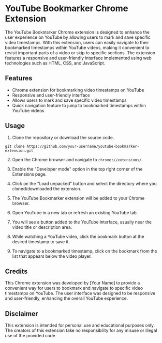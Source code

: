 # YouTube Bookmarker Chrome Extension

The YouTube Bookmarker Chrome extension is designed to enhance the user experience on YouTube by allowing users to mark and save specific video timestamps. With this extension, users can easily navigate to their bookmarked timestamps within YouTube videos, making it convenient to revisit important parts of a video or skip to specific sections. The extension features a responsive and user-friendly interface implemented using web technologies such as HTML, CSS, and JavaScript.

## Features

- Chrome extension for bookmarking video timestamps on YouTube
- Responsive and user-friendly interface
- Allows users to mark and save specific video timestamps
- Quick navigation feature to jump to bookmarked timestamps within YouTube videos

## Usage

1. Clone the repository or download the source code.

```shell
git clone https://github.com/your-username/youtube-bookmarker-extension.git
```

2. Open the Chrome browser and navigate to `chrome://extensions/`.

3. Enable the "Developer mode" option in the top right corner of the Extensions page.

4. Click on the "Load unpacked" button and select the directory where you cloned/downloaded the extension.

5. The YouTube Bookmarker extension will be added to your Chrome browser.

6. Open YouTube in a new tab or refresh an existing YouTube tab.

7. You will see a button added to the YouTube interface, usually near the video title or description area.

8. While watching a YouTube video, click the bookmark button at the desired timestamp to save it.

9. To navigate to a bookmarked timestamp, click on the bookmark from the list that appears below the video player.

## Credits

This Chrome extension was developed by [Your Name] to provide a convenient way for users to bookmark and navigate to specific video timestamps on YouTube. The user interface was designed to be responsive and user-friendly, enhancing the overall YouTube experience.

## Disclaimer

This extension is intended for personal use and educational purposes only. The creators of this extension take no responsibility for any misuse or illegal use of the provided code.
